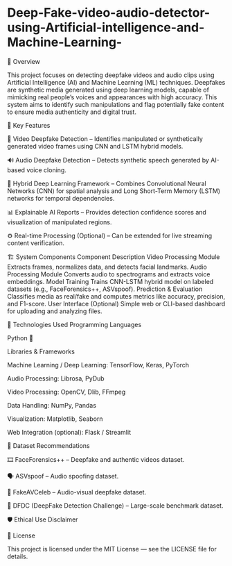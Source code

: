 # Deep-Fake-video-audio-detector-using-Artificial-intelligence-and-Machine-Learning-

📘 Overview

This project focuses on detecting deepfake videos and audio clips using Artificial Intelligence (AI) and Machine Learning (ML) techniques. Deepfakes are synthetic media generated using deep learning models, capable of mimicking real people’s voices and appearances with high accuracy. This system aims to identify such manipulations and flag potentially fake content to ensure media authenticity and digital trust.

🚀 Key Features

🎥 Video Deepfake Detection – Identifies manipulated or synthetically generated video frames using CNN and LSTM hybrid models.

🔊 Audio Deepfake Detection – Detects synthetic speech generated by AI-based voice cloning.

🧩 Hybrid Deep Learning Framework – Combines Convolutional Neural Networks (CNN) for spatial analysis and Long Short-Term Memory (LSTM) networks for temporal dependencies.

📊 Explainable AI Reports – Provides detection confidence scores and visualization of manipulated regions.

⚙️ Real-time Processing (Optional) – Can be extended for live streaming content verification.

🏗️ System Components
Component	Description
Video Processing Module	Extracts frames, normalizes data, and detects facial landmarks.
Audio Processing Module	Converts audio to spectrograms and extracts voice embeddings.
Model Training	Trains CNN-LSTM hybrid model on labeled datasets (e.g., FaceForensics++, ASVspoof).
Prediction & Evaluation	Classifies media as real/fake and computes metrics like accuracy, precision, and F1-score.
User Interface (Optional)	Simple web or CLI-based dashboard for uploading and analyzing files.

🧰 Technologies Used
Programming Languages

Python 🐍

Libraries & Frameworks

Machine Learning / Deep Learning: TensorFlow, Keras, PyTorch

Audio Processing: Librosa, PyDub

Video Processing: OpenCV, Dlib, FFmpeg

Data Handling: NumPy, Pandas

Visualization: Matplotlib, Seaborn

Web Integration (optional): Flask / Streamlit

📂 Dataset Recommendations

🎞️ FaceForensics++ – Deepfake and authentic videos dataset.

🗣️ ASVspoof – Audio spoofing dataset.

🎤 FakeAVCeleb – Audio-visual deepfake dataset.

🧍 DFDC (DeepFake Detection Challenge) – Large-scale benchmark dataset.

🛡️ Ethical Use Disclaimer

📄 License

This project is licensed under the MIT License — see the LICENSE
 file for details.
